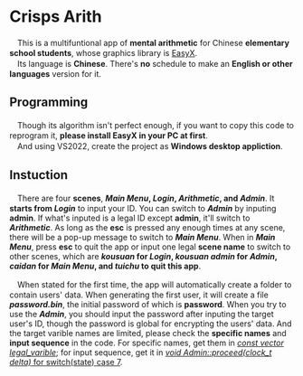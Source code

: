 # Crisps Arith
　This is a multifuntional app of **mental arithmetic** for Chinese **elementary school students**, whose graphics library is [EasyX](https://docs.easyx.cn/).  
　Its language is **Chinese**. There's **no** schedule to make an **English or other languages** version for it.
## Programming
　Though its algorithm isn't perfect enough, if you want to copy this code to reprogram it, **please install EasyX in your PC at first**.  
　And using VS2022, create the project as **Windows desktop appliction**.
## Instuction
　There are four **scenes**, ***Main Menu*, *Login*, *Arithmetic*, and *Admin***. 
It **starts from *Login*** to input your ID. You can switch to ***Admin*** by inputing **admin**. 
If what's inputed is a legal ID except **admin**, it'll switch to ***Arithmetic***. 
As long as the **esc** is pressed any enough times at any scene, there will be a pop-up message to switch to ***Main Menu***. 
When in ***Main Menu***, press **esc** to quit the app or input one legal **scene name** to switch to other scenes, which are ***kousuan* for *Login*, *kousuan admin* for *Admin*, *caidan* for *Main Menu*, and *tuichu* to quit this app**. 

　When stated for the first time, the app will automatically create a folder to contain users' data. 
When generating the first user, it will create a file ***password.bin***, the initial password of which is **password**. 
When you try to use the ***Admin***, you should input the password after inputing the target user's ID, though the password is global for encrypting the users' data. 
And the target varible names are limited, please check the **specific names** and **input sequence** in the code. 
For specific names, get them in [*const vector<string> legal_varible*](./pre.h#L24-L63); for input sequence, get it in [*void Admin::proceed(clock_t delta)* for switch(state) case 7](./next.h#L801-L921).
